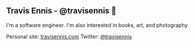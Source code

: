 ## Travis Ennis - @travisennis 👋

I'm a software engineer. I'm also interested in books, art, and photography.

Personal site: [travisennis.com](https://travisennis.com) Twitter: [@travisennis](https://twitter.com/travisennis)

<!--
**travisennis/travisennis** is a ✨ _special_ ✨ repository because its `README.md` (this file) appears on your GitHub profile.

Here are some ideas to get you started:

- 🔭 I’m currently working on ...
- 🌱 I’m currently learning ...
- 👯 I’m looking to collaborate on ...
- 🤔 I’m looking for help with ...
- 💬 Ask me about ...
- 📫 How to reach me: ...
- 😄 Pronouns: ...
- ⚡ Fun fact: ...
-->
